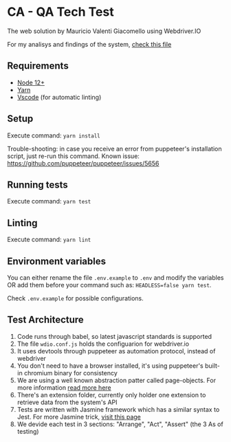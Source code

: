 # CA - QA Tech Test

The web solution by Mauricio Valenti Giacomello using Webdriver.IO

For my analisys and findings of the system, [check this file](THOUGHTS.md)

## Requirements

- [Node 12+](https://nodejs.org/en/)
- [Yarn](https://yarnpkg.com/)
- [Vscode](https://code.visualstudio.com/) (for automatic linting)

## Setup

Execute command: `yarn install`

Trouble-shooting: in case you receive an error from puppeteer's installation script, just re-run this command. Known issue: https://github.com/puppeteer/puppeteer/issues/5656

## Running tests

Execute command: `yarn test`

## Linting

Execute command: `yarn lint`

## Environment variables

You can either rename the file `.env.example` to `.env` and modify the variables OR add them before your command such as: `HEADLESS=false yarn test`.

Check `.env.example` for possible configurations.

## Test Architecture

1. Code runs through babel, so latest javascript standards is supported
1. The file `wdio.conf.js` holds the configuarion for webdriver.io
1. It uses devtools through puppeteer as automation protocol, instead of webdriver
1. You don't need to have a browser installed, it's using puppeteer's built-in chromium binary for consistency
1. We are using a well known abstraction patter called page-objects. For more information [read more here](https://webdriver.io/docs/pageobjects.html)
1. There's an extension folder, currently only holder one extension to retrieve data from the system's API
1. Tests are written with Jasmine framework which has a similar syntax to Jest. For more Jasmine trick, [visit this page](https://devhints.io/jasmine)
1. We devide each test in 3 sections: "Arrange", "Act", "Assert" (the 3 As of testing)